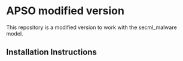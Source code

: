 # APSO modified version
This repository is a modified version to work with the secml_malware model.

## Installation Instructions
